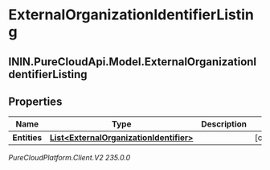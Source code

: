 # ExternalOrganizationIdentifierListing

## ININ.PureCloudApi.Model.ExternalOrganizationIdentifierListing

## Properties

|Name | Type | Description | Notes|
|------------ | ------------- | ------------- | -------------|
| **Entities** | [**List&lt;ExternalOrganizationIdentifier&gt;**](ExternalOrganizationIdentifier) |  | [optional] |



_PureCloudPlatform.Client.V2 235.0.0_
